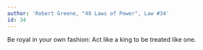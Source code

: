 ```yaml
---
author: 'Robert Greene, "48 Laws of Power", Law #34'
id: 34
---
```


Be royal in your own fashion: Act like a king to be treated like one.